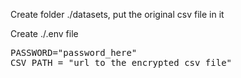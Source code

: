 Create folder ./datasets, put the original csv file in it

Create ./.env file
<pre>
PASSWORD="password_here"
CSV_PATH = "url to the encrypted csv file"
</pre>
